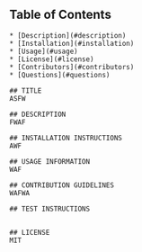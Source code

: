 ## Table of Contents
    * [Description](#description)
    * [Installation](#installation)
    * [Usage](#usage)
    * [License](#license)
    * [Contributors](#contributors)
    * [Questions](#questions)
        
    ## TITLE
    ASFW

    ## DESCRIPTION 
    FWAF

    ## INSTALLATION INSTRUCTIONS 
    AWF

    ## USAGE INFORMATION 
    WAF

    ## CONTRIBUTION GUIDELINES 
    WAFWA

    ## TEST INSTRUCTIONS
    

    ## LICENSE
    MIT